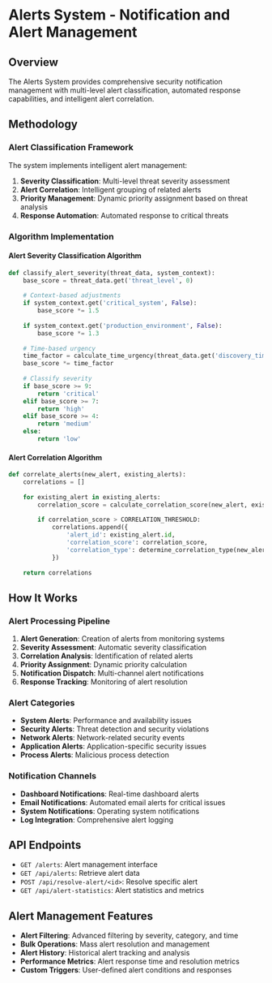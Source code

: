 
# Alerts System - Notification and Alert Management

## Overview
The Alerts System provides comprehensive security notification management with multi-level alert classification, automated response capabilities, and intelligent alert correlation.

## Methodology

### Alert Classification Framework
The system implements intelligent alert management:

1. **Severity Classification**: Multi-level threat severity assessment
2. **Alert Correlation**: Intelligent grouping of related alerts
3. **Priority Management**: Dynamic priority assignment based on threat analysis
4. **Response Automation**: Automated response to critical threats

### Algorithm Implementation

#### Alert Severity Classification Algorithm
```python
def classify_alert_severity(threat_data, system_context):
    base_score = threat_data.get('threat_level', 0)
    
    # Context-based adjustments
    if system_context.get('critical_system', False):
        base_score *= 1.5
    
    if system_context.get('production_environment', False):
        base_score *= 1.3
    
    # Time-based urgency
    time_factor = calculate_time_urgency(threat_data.get('discovery_time'))
    base_score *= time_factor
    
    # Classify severity
    if base_score >= 9:
        return 'critical'
    elif base_score >= 7:
        return 'high'
    elif base_score >= 4:
        return 'medium'
    else:
        return 'low'
```

#### Alert Correlation Algorithm
```python
def correlate_alerts(new_alert, existing_alerts):
    correlations = []
    
    for existing_alert in existing_alerts:
        correlation_score = calculate_correlation_score(new_alert, existing_alert)
        
        if correlation_score > CORRELATION_THRESHOLD:
            correlations.append({
                'alert_id': existing_alert.id,
                'correlation_score': correlation_score,
                'correlation_type': determine_correlation_type(new_alert, existing_alert)
            })
    
    return correlations
```

## How It Works

### Alert Processing Pipeline
1. **Alert Generation**: Creation of alerts from monitoring systems
2. **Severity Assessment**: Automatic severity classification
3. **Correlation Analysis**: Identification of related alerts
4. **Priority Assignment**: Dynamic priority calculation
5. **Notification Dispatch**: Multi-channel alert notifications
6. **Response Tracking**: Monitoring of alert resolution

### Alert Categories
- **System Alerts**: Performance and availability issues
- **Security Alerts**: Threat detection and security violations
- **Network Alerts**: Network-related security events
- **Application Alerts**: Application-specific security issues
- **Process Alerts**: Malicious process detection

### Notification Channels
- **Dashboard Notifications**: Real-time dashboard alerts
- **Email Notifications**: Automated email alerts for critical issues
- **System Notifications**: Operating system notifications
- **Log Integration**: Comprehensive alert logging

## API Endpoints
- `GET /alerts`: Alert management interface
- `GET /api/alerts`: Retrieve alert data
- `POST /api/resolve-alert/<id>`: Resolve specific alert
- `GET /api/alert-statistics`: Alert statistics and metrics

## Alert Management Features
- **Alert Filtering**: Advanced filtering by severity, category, and time
- **Bulk Operations**: Mass alert resolution and management
- **Alert History**: Historical alert tracking and analysis
- **Performance Metrics**: Alert response time and resolution metrics
- **Custom Triggers**: User-defined alert conditions and responses
